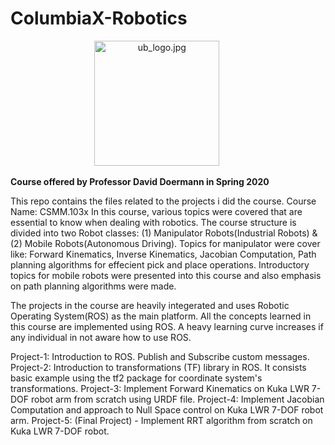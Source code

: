 # ColumbiaX-Robotics
<p align="center">
<img src="https://upload.wikimedia.org/wikipedia/commons/f/fb/EdX_Logo_R_Elm.png" alt="ub_logo.jpg" width="200" height="200">&nbsp;&nbsp;&nbsp;&nbsp;&nbsp;&nbsp;&nbsp;&nbsp;&nbsp;

  <b> Course offered by Professor David Doermann in Spring 2020 </b>
</p>
This repo contains the files related to the projects i did the course. 
Course Name: CSMM.103x 
In this course, various topics were covered that are essential to know when dealing with robotics. The course structure is divided into two Robot classes: (1) Manipulator Robots(Industrial Robots) & (2) Mobile Robots(Autonomous Driving). Topics for manipulator were cover like: Forward Kinematics, Inverse Kinematics, Jacobian Computation, Path planning algorithms for effecient pick and place operations. Introductory topics for mobile robots were presented into this course and also emphasis on path planning algorithms were made. 

The projects in the course are heavily integerated and uses Robotic Operating System(ROS) as the main platform. All the concepts learned in this course are implemented using ROS. A heavy learning curve increases if any individual in not aware how to use ROS. 

Project-1: Introduction to ROS. Publish and Subscribe custom messages. 
Project-2: Introduction to transformations (TF) library in ROS. It consists basic example using the tf2 package for coordinate system's transformations.
Project-3: Implement Forward Kinematics on Kuka LWR 7-DOF robot arm from scratch using URDF file. 
Project-4: Implement Jacobian Computation and approach to Null Space control on Kuka LWR 7-DOF robot arm. 
Project-5: (Final Project) - Implement RRT algorithm from scratch on Kuka LWR 7-DOF robot. 
